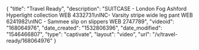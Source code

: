 {
    "title": "Travel Ready",
    "description": "SUITCASE - London Fog Ashford Hyperlight collection WEB 4332731\nINC- Varsity stripe wide leg pant WEB 6241982\nINC - Sammee slip on slippers WEB 2747789",
    "videoid": "168064976",
    "date_created": "1532806396",
    "date_modified": "1546466807",
    "type": "captivate",
    "layout": "video",
    "url": "\/v\/travel-ready\/168064976"
}